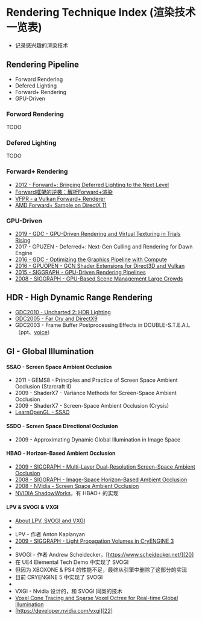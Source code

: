 # Rendering Technique Index (渲染技术一览表)

 * 记录感兴趣的渲染技术


## Rendering Pipeline

 * Forward Rendering
 * Defered Lighting
 * Forward+ Rendering
 * GPU-Driven

### Forword Rendering

TODO

### Defered Lighting

TODO

### Forward+ Rendering

 * [2012 - Forward+: Bringing Deferred Lighting to the Next Level][1]
 * [Forward框架的逆袭：解析Forward+渲染][4]
 * [VFPR - a Vulkan Forward+ Renderer][2]
 * [AMD Forward+ Sample on DirectX 11][3]

### GPU-Driven

 * [2019 - GDC - GPU-Driven Rendering and Virtual Texturing in Trials Rising][8]
 * 2017 - GPUZEN - Deferred+: Next-Gen Culling and Rendering for Dawn Engine
 * [2016 - GDC - Optimizing the Graphics Pipeline with Compute][9]
 * [2016 - GPUOPEN - GCN Shader Extensions for Direct3D and Vulkan][5]
 * [2015 - SIGGRAPH - GPU-Driven Rendering Pipelines][6]
 * [2008 - SIGGRAPH - GPU-Based Scene Management Large Crowds][7]


## HDR - High Dynamic Range Rendering

 * [GDC2010 - Uncharted 2: HDR Lighting][10]
 * [GDC2005 - Far Cry and DirectX9][11]
 * GDC2003 - Frame Buffer Postprocessing Effects in DOUBLE-S.T.E.A.L（ppt、[voice][12]）


## GI - Global Illumination

#### SSAO - Screen Space Ambient Occlusion

 * 2011 - GEMS8 - Principles and Practice of Screen Space Ambient Occlusion (Starcraft II)
 * 2009 - ShaderX7 - Variance Methods for Screen-Space Ambient Occlusion
 * 2009 - ShaderX7 - Screen-Space Ambient Occlusion (Crysis)
 * [LearnOpenGL - SSAO][14]

#### SSDO - Screen Space Directional Occlusion

 * 2009 - Approximating Dynamic Global Illumination in Image Space

#### HBAO - Horizon-Based Ambient Occlusion

 * [2009 - SIGGRAPH - Multi-Layer Dual-Resolution Screen-Space Ambient Occlusion][13]
 * [2008 - SIGGRAPH - Image-Space Horizon-Based Ambient Occlusion][16]
 * [2008 - NVidia - Screen Space Ambient Occlusion][17]
 * [NVIDIA ShadowWorks][15]，有 HBAO+ 的实现

#### LPV & SVOGI & VXGI

 * [About LPV, SVOGI and VXGI][18]
 * 
 * LPV - 作者 Anton Kaplanyan
 * [2009 - SIGGRAPH - Light Propagation Volumes in CryENGINE 3][19]
 * 
 * SVOGI - 作者 Andrew Scheidecker，[https://www.scheidecker.net/][20]
 * 在 UE4 Elemental Tech Demo 中实现了 SVOGI
 * 但因为 XBOXONE & PS4 的性能不足，最终从引擎中删除了这部分的实现
 * 目前 CRYENGINE 5 中实现了 SVOGI
 * 
 * VXGI - Nvidia 设计的，和 SVOGI 同类的技术
 * [Voxel Cone Tracing and Sparse Voxel Octree for Real-time Global Illumination][21]
 * [https://developer.nvidia.com/vxgi][22]


[1]:https://takahiroharada.files.wordpress.com/2015/04/forward_plus.pdf
[2]:https://github.com/WindyDarian/Vulkan-Forward-Plus-Renderer
[3]:https://github.com/GPUOpen-LibrariesAndSDKs/ForwardPlus11/
[4]:https://www.cnblogs.com/gongminmin/archive/2012/04/22/2464982.html
[5]:https://gpuopen.com/learn/gcn-shader-extensions-for-direct3d-and-vulkan/
[6]:https://www.advances.realtimerendering.com/s2015/aaltonenhaar_siggraph2015_combined_final_footer_220dpi.pdf
[7]:https://drivers.amd.com/misc/siggraph_asia_08/GPUBasedSceneManagementLargeCrowds.pdf
[8]:https://twvideo01.ubm-us.net/o1/vault/gdc2019/presentations/Drazhevskyi_Oleksandr_GPU_Driven_Rendering.pdf
[9]:https://www.gdcvault.com/play/1023109/Optimizing-the-Graphics-Pipeline-With
[10]:https://www.gdcvault.com/play/1012351/Uncharted-2-HDR
[11]:https://ia800902.us.archive.org/25/items/crytek_presentations/GDC2005_FarCryAndDX9.ppt
[12]:https://www.gdcvault.com/play/1022664/Frame-Buffer-Postprocessing-Effects-in
[13]:https://developer.download.nvidia.cn/presentations/2009/SIGGRAPH/Bavoil_MultiLayerDualResolutionSSAO.pdf
[14]:https://learnopengl.com/Advanced-Lighting/SSAO
[15]:https://developer.nvidia.com/shadowworks
[16]:https://developer.download.nvidia.com/presentations/2008/SIGGRAPH/HBAO_SIG08b.pdf
[17]:https://developer.download.nvidia.cn/SDK/10.5/direct3d/Source/ScreenSpaceAO/doc/ScreenSpaceAO.pdf
[18]:https://www.zhihu.com/question/28295455
[19]:http://advances.realtimerendering.com/s2009/
[20]:https://www.scheidecker.net/
[21]:https://on-demand.gputechconf.com/gtc/2012/presentations/SB134-Voxel-Cone-Tracing-Octree-Real-Time-Illumination.pdf
[22]:https://developer.nvidia.com/vxgi
